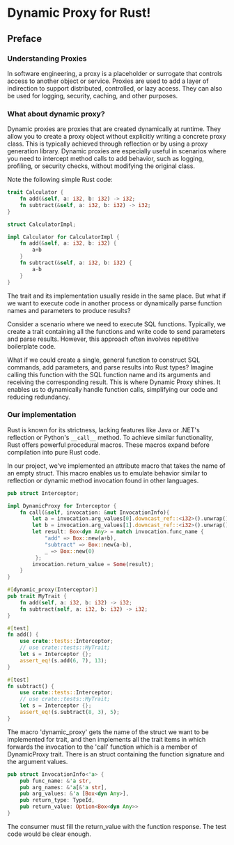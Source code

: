 # Dynamic Proxy for Rust!

## Preface

### Understanding Proxies

In software engineering, a proxy is a placeholder or surrogate that controls access 
to another object or service. Proxies are used to add a layer of indirection to support 
distributed, controlled, or lazy access. They can also be used for logging, security, 
caching, and other purposes.

### What about dynamic proxy?

Dynamic proxies are proxies that are created dynamically at runtime. They allow you to create a proxy object
without explicitly writing a concrete proxy class. This is typically achieved through reflection or by using
a proxy generation library. Dynamic proxies are especially useful in scenarios where you need to intercept
method calls to add behavior, such as logging, profiling, or security checks, without modifying the original class.

Note the following simple Rust code:

```rust
trait Calculator {
    fn add(&self, a: i32, b: i32) -> i32;
    fn subtract(&self, a: i32, b: i32) -> i32;
}

struct CalculatorImpl;

impl Calculator for CalculatorImpl {
    fn add(&self, a: i32, b: i32) {
        a+b
    }
    fn subtract(&self, a: i32, b: i32) {
        a-b
    }
}
```

The trait and its implementation usually reside in the same place. But what if we want to execute code 
in another process or dynamically parse function names and parameters to produce results?

Consider a scenario where we need to execute SQL functions. Typically, we create a trait 
containing all the functions and write code to send parameters and parse results. However, 
this approach often involves repetitive boilerplate code.

What if we could create a single, general function to construct SQL commands, add parameters, 
and parse results into Rust types? Imagine calling this function with the SQL function name 
and its arguments and receiving the corresponding result. This is where Dynamic Proxy shines.
It enables us to dynamically handle function calls, simplifying our code and reducing redundancy.



### Our implementation

Rust is known for its strictness, lacking features like Java or .NET's reflection or Python's 
`__call__` method. To achieve similar functionality, Rust offers powerful procedural macros. 
These macros expand before compilation into pure Rust code.

In our project, we've implemented an attribute macro that takes the name of an empty struct. 
This macro enables us to emulate behavior similar to reflection or dynamic method invocation 
found in other languages.


```rust
pub struct Interceptor;

impl DynamicProxy for Interceptor {
    fn call(&self, invocation: &mut InvocationInfo){
        let a = invocation.arg_values[0].downcast_ref::<i32>().unwrap();
        let b = invocation.arg_values[1].downcast_ref::<i32>().unwrap();
        let result: Box<dyn Any> = match invocation.func_name {
            "add" => Box::new(a+b),
            "subtract" => Box::new(a-b),
            _ => Box::new(0)
         };
        invocation.return_value = Some(result);
    }
}

#[dynamic_proxy(Interceptor)]
pub trait MyTrait {
    fn add(self, a: i32, b: i32) -> i32;
    fn subtract(self, a: i32, b: i32) -> i32;
}

#[test]
fn add() {
    use crate::tests::Interceptor;
    // use crate::tests::MyTrait;
    let s = Interceptor {};
    assert_eq!(s.add(6, 7), 13);
}

#[test]
fn subtract() {
    use crate::tests::Interceptor;
    // use crate::tests::MyTrait;
    let s = Interceptor {};
    assert_eq!(s.subtract(8, 3), 5);
}
```    

The macro 'dynamic_proxy' gets the name of the struct we want to be implemented for trait, and then implements all the
trait items in which forwards the invocation to the 'call' function which is a member of DynamicProxy trait. There is an
struct containing the function signature and the argument values.

```rust
pub struct InvocationInfo<'a> {
    pub func_name: &'a str,
    pub arg_names: &'a[&'a str],
    pub arg_values: &'a [Box<dyn Any>],
    pub return_type: TypeId,
    pub return_value: Option<Box<dyn Any>>
}
```

The consumer must fill the return_value with the function response. The test code would be clear enough.

